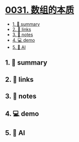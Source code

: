 # [0031. 数组的本质](https://github.com/Tdahuyou/javascript/tree/main/0031.%20%E6%95%B0%E7%BB%84%E7%9A%84%E6%9C%AC%E8%B4%A8)


<!-- region:toc -->
- [1. 📝 summary](#1--summary)
- [2. 🔗 links](#2--links)
- [3. 📒 notes](#3--notes)
- [4. 💻 demo](#4--demo)
- [5. 🤖 AI](#5--ai)
<!-- endregion:toc -->

## 1. 📝 summary

## 2. 🔗 links
## 3. 📒 notes
## 4. 💻 demo
## 5. 🤖 AI
